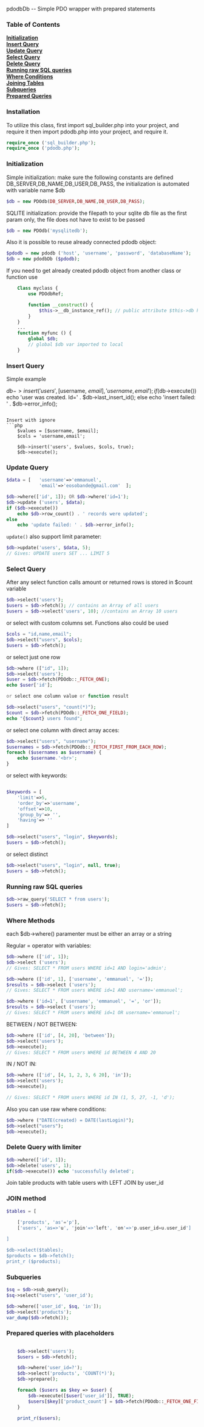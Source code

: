 pdodbDb -- Simple PDO wrapper with prepared statements

### Table of Contents
**[Initialization](#initialization)**  
**[Insert Query](#insert-query)**  
**[Update Query](#update-query)**  
**[Select Query](#select-query)**  
**[Delete Query](#delete-query)**  
**[Running raw SQL queries](#running-raw-sql-queries)**  
**[Where Conditions](#where--having-methods)**  
**[Joining Tables](#join-method)**  
**[Subqueries](#subqueries)**  
**[Prepared Queries](#has-method)**  



### Installation
To utilize this class, first import sql_builder.php into your project, and require it then import pdodb.php into your project, and require it.

```php
require_once ('sql_builder.php');
require_once ('pdodb.php');
```

### Initialization
Simple initialization: make sure the following constants are defined DB_SERVER,DB_NAME,DB_USER,DB_PASS, the initialization is automated with variable name $db
```php
$db = new PDOdb(DB_SERVER,DB_NAME,DB_USER,DB_PASS);
```

SQLITE initialization: provide the filepath to your sqlite db file as the first param only, the file does not have to exist to be passed
```php
$db = new PDOdb('mysqlitedb');
```

Also it is possible to reuse already connected pdodb object:
```php
$pdodb = new pdodb ('host', 'username', 'password', 'databaseName');
$db = new pdodbDb ($pdodb);
```

If you need to get already created pdodb object from another class or function use
```php
    Class myclass {
        use PDOdbRef;

        function __construct() {
            $this->__db_instance_ref(); // public attribute $this->db has be created
        }
    }
    ...
    function myfunc () {
        global $db;
        // global $db var imported to local
    }
```


### Insert Query
Simple example

$db->insert('users', [$username, $email], 'username,email');
if ($db->execute())
    echo 'user was created. Id=' . $db->last_insert_id();
else
    echo 'insert failed: ' . $db->error_info();
```

Insert with ignore
```php
    $values = [$username, $email];
    $cols = 'username,email';

    $db->insert('users', $values, $cols, true);
    $db->execute();
```

### Update Query
```php
$data = [   'username'=>'emmanuel',
            'email'=>'eosobande@gmail.com'  ];

$db->where(['id', 1]); OR $db->where('id=1');
$db->update ('users', $data);
if ($db->execute())
    echo $db->row_count() . ' records were updated';
else
    echo 'update failed: ' . $db->error_info();
```

`update()` also support limit parameter:
```php
$db->update('users', $data, 5);
// Gives: UPDATE users SET ... LIMIT 5
```

### Select Query
After any select function calls amount or returned rows is stored in $count variable
```php
$db->select('users'); 
$users = $db->fetch(); // contains an Array of all users
$users = $db->select('users', 10); //contains an Array 10 users
```

or select with custom columns set. Functions also could be used

```php
$cols = "id,name,email";
$db->select("users", $cols);
$users = $db->fetch();
```

or select just one row

```php
$db->where (["id", 1]);
$db->select('users');
$user = $db->fetch(PDOdb::_FETCH_ONE);
echo $user['id'];

or select one column value or function result

$db->select("users", "count(*)");
$count = $db->fetch(PDOdb::_FETCH_ONE_FIELD);
echo "{$count} users found";
```

or select one column with direct array acces:
```php
$db->select("users", "username");
$usernames = $db->fetch(PDOdb::_FETCH_FIRST_FROM_EACH_ROW);
foreach ($usernames as $username) {
    echo $username.'<br>';
}
```

or select with keywords:
```php

$keywords = [
    'limit'=>5,
    'order_by'=>'username',
    'offset'=>10,
    'group_by'=> '',
    'having'=> ''
]

$db->select("users", "login", $keywords);
$users = $db->fetch();
```

or select distinct
```php
$db->select("users", "login", null, true);
$users = $db->fetch();
```

### Running raw SQL queries
```php
$db->raw_query('SELECT * from users');
$users = $db->fetch();
```

### Where Methods

each $db->where() paramenter must be either an array or a string

Regular = operator with variables:
```php
$db->where (['id', 1]);
$db->select ('users');
// Gives: SELECT * FROM users WHERE id=1 AND login='admin';
```

```php
$db->where (['id', 1], ['username', 'emmanuel', '=']);
$results = $db->select ('users');
// Gives: SELECT * FROM users WHERE id=1 AND username='emmanuel';
```

```php
$db->where ('id=1', ['username', 'emmanuel', '=', 'or']);
$results = $db->select ('users');
// Gives: SELECT * FROM users WHERE id=1 OR username='emmanuel';
```

BETWEEN / NOT BETWEEN:
```php
$db->where (['id', [4, 20], 'between']);
$db->select('users');
$db->execute();
// Gives: SELECT * FROM users WHERE id BETWEEN 4 AND 20
```

IN / NOT IN:
```php
$db->where (['id', [4, 1, 2, 3, 6 20], 'in']);
$db->select('users');
$db->execute();

// Gives: SELECT * FROM users WHERE id IN (1, 5, 27, -1, 'd');
```

Also you can use raw where conditions:
```php
$db->where ("DATE(created) = DATE(lastLogin)");
$db->select("users");
$db->execute();
```

### Delete Query with limiter
```php
$db->where(['id', 1]);
$db->delete('users', 1);
if($db->execute()) echo 'successfully deleted';
```


Join table products with table users with LEFT JOIN by user_id
### JOIN method
```php
$tables = [
    
    ['products', 'as'='p'],
    ['users', 'as=>'u', 'join'=>'left', 'on'=>'p.user_id=u.user_id']

]

$db->select($tables);
$products = $db->fetch();
print_r ($products);
```


### Subqueries

```php
$sq = $db->sub_query();
$sq->select("users", 'user_id');

$db->where(['user_id', $sq, 'in']);
$db->select('products');
var_dump($db->fetch());
```

### Prepared queries with placeholders
```php

    $db->select('users');
    $users = $db->fetch();

    $db->where('user_id=?');
    $db->select('products', 'COUNT(*)');
    $db->prepare();

    foreach ($users as $key => $user) {
        $db->execute([$user['user_id']], TRUE);
        $users[$key]['product_count'] = $db->fetch(PDOdb::_FETCH_ONE_FIELD, FALSE);
    }

    print_r($users);
```

